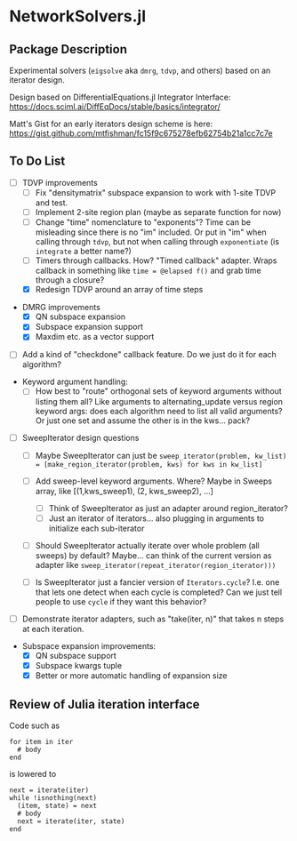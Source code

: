 # NetworkSolvers.jl

## Package Description

Experimental solvers (`eigsolve` aka `dmrg`, `tdvp`, and others) based on an iterator design.

Design based on DifferentialEquations.jl Integrator Interface:
https://docs.sciml.ai/DiffEqDocs/stable/basics/integrator/

Matt's Gist for an early iterators design scheme is here:
https://gist.github.com/mtfishman/fc15f9c675278efb62754b21a1cc7c7e

## To Do List

- [ ] TDVP improvements
  - [ ] Fix "densitymatrix" subspace expansion to work with 1-site TDVP and test.
  - [ ] Implement 2-site region plan (maybe as separate function for now)
  - [ ] Change "time" nomenclature to "exponents"? 
        Time can be misleading since there is no "im" included.
        Or put in "im" when calling through `tdvp`, but
        not when calling through `exponentiate` (is `integrate` a better name?)
  - [ ] Timers through callbacks. How?
        "Timed callback" adapter. Wraps callback in something like `time = @elapsed f()` 
        and grab time through a closure?
  - [X] Redesign TDVP around an array of time steps

- DMRG improvements
    - [X] QN subspace expansion
    - [X] Subspace expansion support
    - [X] Maxdim etc. as a vector support

- [ ] Add a kind of "checkdone" callback feature. Do we just do it 
    for each algorithm?

- Keyword argument handling:
  - [ ] How best to "route" orthogonal sets of keyword arguments without
        listing them all?
        Like arguments to alternating_update versus region keyword args:
        does each algorithm need to list all valid arguments? Or just one
        set and assume the other is in the kws... pack? 

- [ ] SweepIterator design questions

    - [ ] Maybe SweepIterator can just be
        `sweep_iterator(problem, kw_list) = [make_region_iterator(problem, kws) for kws in kw_list]`

    - [ ] Add sweep-level keyword arguments. 
        Where?
        Maybe in Sweeps array, like [(1,kws_sweep1), (2, kws_sweep2), ...]
        - [ ] Think of SweepIterator as just an adapter around region_iterator?
        - [ ] Just an iterator of iterators... also plugging in arguments
            to initialize each sub-iterator

    - [ ] Should SweepIterator actually iterate over whole problem (all sweeps)
        by default?
        Maybe... can think of the current version as adapter like
        `sweep_iterator(repeat_iterator(region_iterator)))`

    - [ ] Is SweepIterator just a fancier version of `Iterators.cycle`?
        I.e. one that lets one detect when each cycle is completed?
        Can we just tell people to use `cycle` if they want this behavior?


- [ ] Demonstrate iterator adapters, such as "take(iter, n)" that takes
      n steps at each iteration.

- Subspace expansion improvements:
    - [X] QN subspace support
    - [X] Subspace kwargs tuple
    - [X] Better or more automatic handling of expansion size

## Review of Julia iteration interface

Code such as

```
for item in iter
  # body
end
```

is lowered to

```
next = iterate(iter)
while !isnothing(next)
  (item, state) = next
  # body
  next = iterate(iter, state)
end
```
